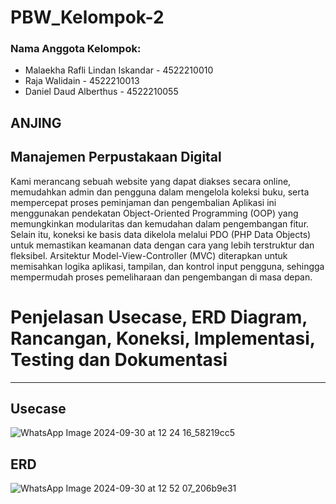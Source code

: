 # PBW_Kelompok-2

### Nama Anggota Kelompok:

- Malaekha Rafli Lindan Iskandar - 4522210010
- Raja Walidain - 4522210013
- Daniel Daud Alberthus - 4522210055

ANJING
---
## Manajemen Perpustakaan Digital
Kami merancang sebuah website yang dapat diakses secara online, memudahkan admin dan pengguna dalam mengelola koleksi buku, serta mempercepat proses peminjaman dan pengembalian Aplikasi ini menggunakan pendekatan Object-Oriented Programming (OOP) yang memungkinkan modularitas dan kemudahan dalam pengembangan fitur. Selain itu, koneksi ke basis data dikelola melalui PDO (PHP Data Objects) untuk memastikan keamanan data dengan cara yang lebih terstruktur dan fleksibel. Arsitektur Model-View-Controller (MVC) diterapkan untuk memisahkan logika aplikasi, tampilan, dan kontrol input pengguna, sehingga mempermudah proses pemeliharaan dan pengembangan di masa depan. 

# Penjelasan Usecase, ERD Diagram, Rancangan, Koneksi, Implementasi, Testing dan Dokumentasi
---
## Usecase
![WhatsApp Image 2024-09-30 at 12 24 16_58219cc5](https://github.com/user-attachments/assets/3ca4365b-3322-4342-8429-57357e065bfb)

## ERD
![WhatsApp Image 2024-09-30 at 12 52 07_206b9e31](https://github.com/user-attachments/assets/454a388e-c7cc-446d-9419-acf22ff8e32b)


